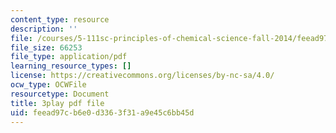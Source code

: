 ```yaml
---
content_type: resource
description: ''
file: /courses/5-111sc-principles-of-chemical-science-fall-2014/feead97cb6e0d3363f31a9e45c6bb45d_KHkNrbSKFic.pdf
file_size: 66253
file_type: application/pdf
learning_resource_types: []
license: https://creativecommons.org/licenses/by-nc-sa/4.0/
ocw_type: OCWFile
resourcetype: Document
title: 3play pdf file
uid: feead97c-b6e0-d336-3f31-a9e45c6bb45d
---
```

